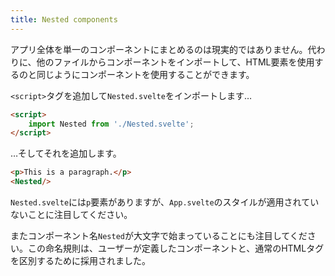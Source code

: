 ```yaml
---
title: Nested components
---
```


アプリ全体を単一のコンポーネントにまとめるのは現実的ではありません。代わりに、他のファイルからコンポーネントをインポートして、HTML要素を使用するのと同じようにコンポーネントを使用することができます。

`<script>`タグを追加して`Nested.svelte`をインポートします…

```html
<script>
	import Nested from './Nested.svelte';
</script>
```

…そしてそれを追加します。

```html
<p>This is a paragraph.</p>
<Nested/>
```

`Nested.svelte`には`p`要素がありますが、`App.svelte`のスタイルが適用されていないことに注目してください。

またコンポーネント名`Nested`が大文字で始まっていることにも注目してください。この命名規則は、ユーザーが定義したコンポーネントと、通常のHTMLタグを区別するために採用されました。
